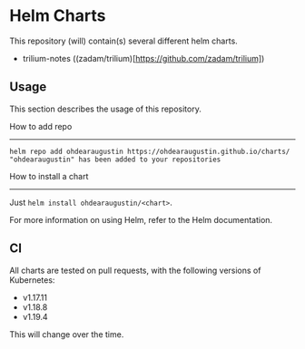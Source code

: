 Helm Charts
===========

This repository (will) contain(s) several different helm charts.

- trilium-notes ((zadam/trilium)[https://github.com/zadam/trilium])

Usage
-----
This section describes the usage of this repository.

How to add repo
***************
```
helm repo add ohdearaugustin https://ohdearaugustin.github.io/charts/
"ohdearaugustin" has been added to your repositories
```

How to install a chart
***************
Just `helm install ohdearaugustin/<chart>`.

For more information on using Helm, refer to the Helm documentation.

CI
--
All charts are tested on pull requests, with the following versions of Kubernetes:

- v1.17.11
- v1.18.8
- v1.19.4

This will change over the time.
